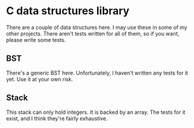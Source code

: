 # C data structures library
There are a couple of data structures here. I may use these in some of my other
projects. There aren't tests written for all of them, so if you want, please
write some tests.

## BST
There's a generic BST here. Unfortunately, I haven't written any tests
for it yet. Use it at your own risk.

## Stack
This stack can only hold integers. It is backed by an array. The tests
for it exist, and I think they're fairly exhaustive.